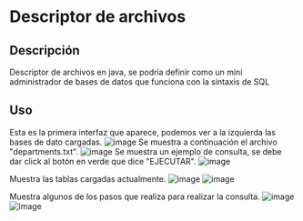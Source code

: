 # Descriptor de archivos
## Descripción
Descriptor de archivos en java, se podría definir como un mini administrador de bases de datos que funciona con la sintaxis de SQL
## Uso

Esta es la primera interfaz que aparece, podemos ver a la izquierda las bases de dato cargadas.
![image](https://user-images.githubusercontent.com/106128245/175453203-4fd205a2-05eb-4be9-b4e5-611144aeb61a.png)
Se muestra a continuación el archivo "departments.txt".
![image](https://user-images.githubusercontent.com/106128245/175453298-e7b6a71e-caea-40d6-934d-5a1f7dee1770.png)
Se muestra un ejemplo de consulta, se debe dar click al botón en verde que dice "EJECUTAR".
![image](https://user-images.githubusercontent.com/106128245/175453428-32076608-0c3d-4ee1-90dc-72acf2dec08e.png)

Muestra las tablas cargadas actualmente.
![image](https://user-images.githubusercontent.com/106128245/175453528-4ea52721-f439-4a44-84da-55e930eb9a55.png)
![image](https://user-images.githubusercontent.com/106128245/175453544-dea881ac-8f28-427b-b440-952afbbe4199.png)

Muestra algunos de los pasos que realiza para realizar la consulta.
![image](https://user-images.githubusercontent.com/106128245/175453733-88e0b284-bd30-4709-b4cb-8450ced68774.png)
![image](https://user-images.githubusercontent.com/106128245/175453710-86230c8d-908d-42a3-9a8d-5d07f6f33d61.png)
